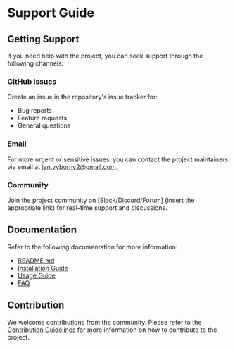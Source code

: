 # Support Guide

## Getting Support

If you need help with the project, you can seek support through the following channels:

### GitHub Issues

Create an issue in the repository's issue tracker for:
- Bug reports
- Feature requests
- General questions

### Email

For more urgent or sensitive issues, you can contact the project maintainers via email at jan.vyborny2@gmail.com.

### Community

Join the project community on [Slack/Discord/Forum] (insert the appropriate link) for real-time support and discussions.

## Documentation

Refer to the following documentation for more information:
- [README.md](../README.md)
- [Installation Guide](INSTALL.md)
- [Usage Guide](USAGE.md)
- [FAQ](FAQ.md)

## Contribution

We welcome contributions from the community. Please refer to the [Contribution Guidelines](../CONTRIBUTING.md) for more information on how to contribute to the project.
